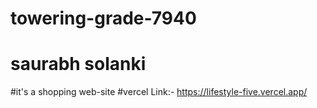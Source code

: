 # towering-grade-7940
# saurabh solanki

#it's a shopping web-site 
#vercel Link:- https://lifestyle-five.vercel.app/
